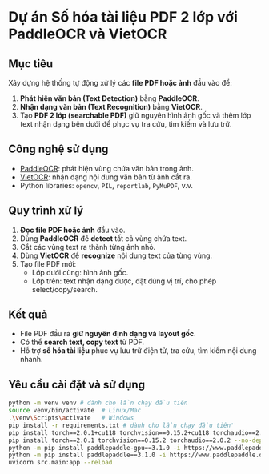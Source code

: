 # Dự án Số hóa tài liệu PDF 2 lớp với PaddleOCR và VietOCR

## Mục tiêu

Xây dựng hệ thống tự động xử lý các **file PDF hoặc ảnh** đầu vào để:

1. **Phát hiện văn bản (Text Detection)** bằng **PaddleOCR**.
2. **Nhận dạng văn bản (Text Recognition)** bằng **VietOCR**.
3. Tạo **PDF 2 lớp (searchable PDF)** giữ nguyên hình ảnh gốc và thêm lớp text nhận dạng bên dưới để phục vụ tra cứu, tìm kiếm và lưu trữ.

## Công nghệ sử dụng

- [PaddleOCR](https://github.com/PaddlePaddle/PaddleOCR): phát hiện vùng chứa văn bản trong ảnh.
- [VietOCR](https://github.com/quanpn90/VietOCR): nhận dạng nội dung văn bản từ ảnh cắt ra.
- Python libraries: `opencv`, `PIL`, `reportlab`, `PyMuPDF`, v.v.

## Quy trình xử lý

1. **Đọc file PDF hoặc ảnh** đầu vào.
2. Dùng **PaddleOCR** để **detect** tất cả vùng chứa text.
3. Cắt các vùng text ra thành từng ảnh nhỏ.
4. Dùng **VietOCR** để **recognize** nội dung text của từng vùng.
5. Tạo file PDF mới:
   - Lớp dưới cùng: hình ảnh gốc.
   - Lớp trên: text nhận dạng được, đặt đúng vị trí, cho phép select/copy/search.

## Kết quả

- File PDF đầu ra **giữ nguyên định dạng và layout gốc**.
- Có thể **search text, copy text** từ PDF.
- Hỗ trợ **số hóa tài liệu** phục vụ lưu trữ điện tử, tra cứu, tìm kiếm nội dung nhanh.

## Yêu cầu cài đặt và sử dụng

```bash
python -m venv venv # dành cho lần chạy đầu tiên
source venv/bin/activate  # Linux/Mac
.\venv\Scripts\activate   # Windows
pip install -r requirements.txt # dành cho lần chạy đầu tiên'
pip install torch==2.0.1+cu118 torchvision==0.15.2+cu118 torchaudio==2.0.2+cu118 --no-deps -f https://download.pytorch.org/whl/cu118/torch_stable.html
pip install torch==2.0.1 torchvision==0.15.2 torchaudio==2.0.2 --no-deps
python -m pip install paddlepaddle-gpu==3.1.0 -i https://www.paddlepaddle.org.cn/packages/stable/cu118/
python -m pip install paddlepaddle==3.1.0 -i https://www.paddlepaddle.org.cn/packages/stable/cpu/
uvicorn src.main:app --reload
